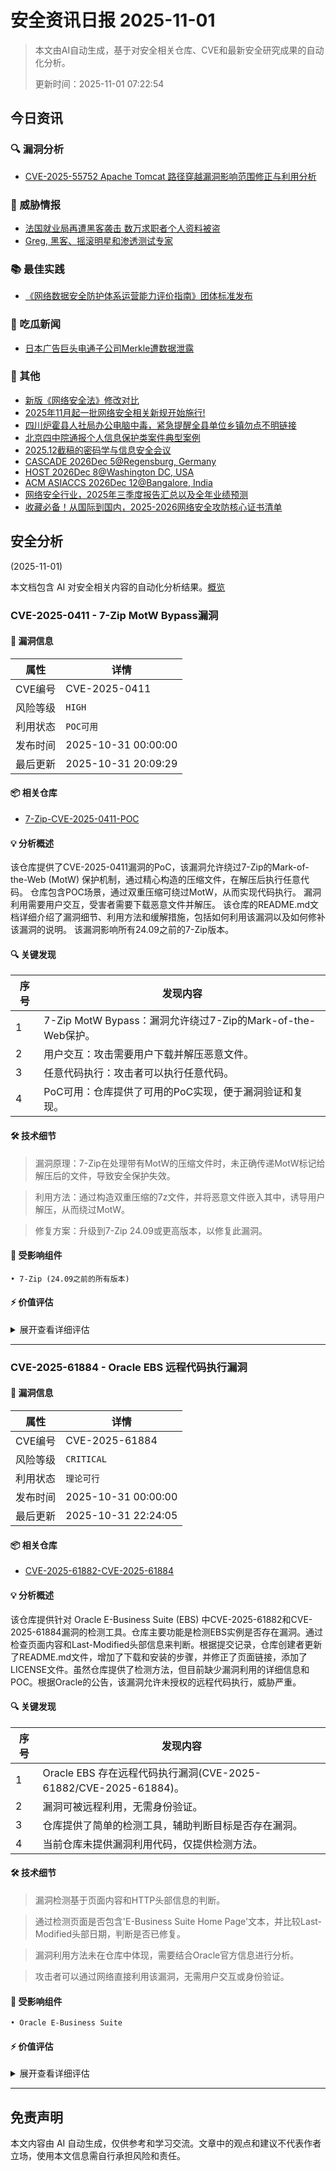 
# 安全资讯日报 2025-11-01

> 本文由AI自动生成，基于对安全相关仓库、CVE和最新安全研究成果的自动化分析。
> 
> 更新时间：2025-11-01 07:22:54

<!-- more -->

## 今日资讯

### 🔍 漏洞分析

* [CVE-2025-55752 Apache Tomcat 路径穿越漏洞影响范围修正与利用分析](https://mp.weixin.qq.com/s?__biz=Mzk0NTU5Mjg0Ng==&mid=2247492522&idx=1&sn=b0d52f967db7df8ec7bddf3a639e63b3)

### 🎯 威胁情报

* [法国就业局再遭黑客袭击 数万求职者个人资料被盗](https://mp.weixin.qq.com/s?__biz=MzkxNTI2NTQxOA==&mid=2247499424&idx=3&sn=9af0d1ed8e656310953d45b69addf747)
* [Greg, 黑客、摇滚明星和渗透测试专家](https://mp.weixin.qq.com/s?__biz=MzAxNzYyNzMyNg==&mid=2664232793&idx=1&sn=3b3710a2acc3900ae28976b9642d6072)

### 📚 最佳实践

* [《网络数据安全防护体系运营能力评价指南》团体标准发布](https://mp.weixin.qq.com/s?__biz=MzkxNTI2NTQxOA==&mid=2247499424&idx=6&sn=240fd326e08d6f506836cfe4222bac4f)

### 🍉 吃瓜新闻

* [日本广告巨头电通子公司Merkle遭数据泄露](https://mp.weixin.qq.com/s?__biz=MzkxNTI2NTQxOA==&mid=2247499424&idx=5&sn=ce36718aa7643a871d6db45cea78eda6)

### 📌 其他

* [新版《网络安全法》修改对比](https://mp.weixin.qq.com/s?__biz=Mzg5OTg5OTI1NQ==&mid=2247492146&idx=1&sn=c4f2dbefbf5d12e080b4cfa1b0165990)
* [2025年11月起一批网络安全相关新规开始施行!](https://mp.weixin.qq.com/s?__biz=MzkxNTI2NTQxOA==&mid=2247499424&idx=1&sn=d8e575a06a43411ae1a9bb8621a7893b)
* [四川炉霍县人社局办公电脑中毒，紧急提醒全县单位乡镇勿点不明链接](https://mp.weixin.qq.com/s?__biz=MzkxNTI2NTQxOA==&mid=2247499424&idx=2&sn=9588cd7deb62bf51d8da2eb75c098d09)
* [北京四中院通报个人信息保护类案件典型案例](https://mp.weixin.qq.com/s?__biz=MzkxNTI2NTQxOA==&mid=2247499424&idx=4&sn=44373281a56250b599736c83bfa16693)
* [2025.12截稿的密码学与信息安全会议](https://mp.weixin.qq.com/s?__biz=MzI2NTUyODMwNA==&mid=2247495130&idx=1&sn=1acccd54ae27ee251714128604682df2)
* [CASCADE 2026Dec 5@Regensburg, Germany](https://mp.weixin.qq.com/s?__biz=MzI2NTUyODMwNA==&mid=2247495130&idx=2&sn=cf1b08932a30c93c7e384635df2db989)
* [HOST 2026Dec 8@Washington DC, USA](https://mp.weixin.qq.com/s?__biz=MzI2NTUyODMwNA==&mid=2247495130&idx=3&sn=073767ad757e887784c4ee102105a945)
* [ACM ASIACCS 2026Dec 12@Bangalore, India](https://mp.weixin.qq.com/s?__biz=MzI2NTUyODMwNA==&mid=2247495130&idx=4&sn=adaea6b545b67b08c347a6ab4b3f4991)
* [网络安全行业，2025年三季度报告汇总以及全年业绩预测](https://mp.weixin.qq.com/s?__biz=MzUzNjkxODE5MA==&mid=2247495536&idx=1&sn=6c5a2c1b6e1fcf7feaa6ddb5b53d3ad5)
* [收藏必备！从国际到国内，2025-2026网络安全攻防核心证书清单](https://mp.weixin.qq.com/s?__biz=MzU4MjUxNjQ1Ng==&mid=2247525555&idx=1&sn=8e3ab979d5a9e2322fb55bff0acf10ad)

## 安全分析
(2025-11-01)

本文档包含 AI 对安全相关内容的自动化分析结果。[概览](https://blog.897010.xyz/c/today)


### CVE-2025-0411 - 7-Zip MotW Bypass漏洞

#### 📌 漏洞信息

| 属性 | 详情 |
|------|------|
| CVE编号 | CVE-2025-0411 |
| 风险等级 | `HIGH` |
| 利用状态 | `POC可用` |
| 发布时间 | 2025-10-31 00:00:00 |
| 最后更新 | 2025-10-31 20:09:29 |

#### 📦 相关仓库

- [7-Zip-CVE-2025-0411-POC](https://github.com/dpextreme/7-Zip-CVE-2025-0411-POC)

#### 💡 分析概述

该仓库提供了CVE-2025-0411漏洞的PoC，该漏洞允许绕过7-Zip的Mark-of-the-Web (MotW) 保护机制，通过精心构造的压缩文件，在解压后执行任意代码。 仓库包含POC场景，通过双重压缩可绕过MotW，从而实现代码执行。 漏洞利用需要用户交互，受害者需要下载恶意文件并解压。 该仓库的README.md文档详细介绍了漏洞细节、利用方法和缓解措施，包括如何利用该漏洞以及如何修补该漏洞的说明。 该漏洞影响所有24.09之前的7-Zip版本。

#### 🔍 关键发现

| 序号 | 发现内容 |
|------|----------|
| 1 | 7-Zip MotW Bypass：漏洞允许绕过7-Zip的Mark-of-the-Web保护。 |
| 2 | 用户交互：攻击需要用户下载并解压恶意文件。 |
| 3 | 任意代码执行：攻击者可以执行任意代码。 |
| 4 | PoC可用：仓库提供了可用的PoC实现，便于漏洞验证和复现。 |

#### 🛠️ 技术细节

> 漏洞原理：7-Zip在处理带有MotW的压缩文件时，未正确传递MotW标记给解压后的文件，导致安全保护失效。

> 利用方法：通过构造双重压缩的7z文件，并将恶意文件嵌入其中，诱导用户解压，从而绕过MotW。

> 修复方案：升级到7-Zip 24.09或更高版本，以修复此漏洞。


#### 🎯 受影响组件

```
• 7-Zip (24.09之前的所有版本)
```

#### ⚡ 价值评估

<details>
<summary>展开查看详细评估</summary>

该漏洞可实现远程代码执行，利用难度较低，PoC代码已公开，且影响广泛的7-Zip版本， 属于高危漏洞，具有较高实战价值。
</details>

---

### CVE-2025-61884 - Oracle EBS 远程代码执行漏洞

#### 📌 漏洞信息

| 属性 | 详情 |
|------|------|
| CVE编号 | CVE-2025-61884 |
| 风险等级 | `CRITICAL` |
| 利用状态 | `理论可行` |
| 发布时间 | 2025-10-31 00:00:00 |
| 最后更新 | 2025-10-31 22:24:05 |

#### 📦 相关仓库

- [CVE-2025-61882-CVE-2025-61884](https://github.com/siddu7575/CVE-2025-61882-CVE-2025-61884)

#### 💡 分析概述

该仓库提供针对 Oracle E-Business Suite (EBS) 中CVE-2025-61882和CVE-2025-61884漏洞的检测工具。仓库主要功能是检测EBS实例是否存在漏洞。通过检查页面内容和Last-Modified头部信息来判断。根据提交记录，仓库创建者更新了README.md文件，增加了下载和安装的步骤，并修正了页面链接，添加了LICENSE文件。虽然仓库提供了检测方法，但目前缺少漏洞利用的详细信息和POC。根据Oracle的公告，该漏洞允许未授权的远程代码执行，威胁严重。

#### 🔍 关键发现

| 序号 | 发现内容 |
|------|----------|
| 1 | Oracle EBS 存在远程代码执行漏洞(CVE-2025-61882/CVE-2025-61884)。 |
| 2 | 漏洞可被远程利用，无需身份验证。 |
| 3 | 仓库提供了简单的检测工具，辅助判断目标是否存在漏洞。 |
| 4 | 当前仓库未提供漏洞利用代码，仅提供检测方法。 |

#### 🛠️ 技术细节

> 漏洞检测基于页面内容和HTTP头部信息的判断。

> 通过检测页面是否包含'E-Business Suite Home Page'文本，并比较Last-Modified头部日期，判断是否已修复。

> 漏洞利用方法未在仓库中体现，需要结合Oracle官方信息进行分析。

> 攻击者可以通过网络直接利用该漏洞，无需用户交互或身份验证。


#### 🎯 受影响组件

```
• Oracle E-Business Suite
```

#### ⚡ 价值评估

<details>
<summary>展开查看详细评估</summary>

该漏洞为Oracle EBS远程代码执行漏洞，影响范围广，且无需身份验证即可利用，一旦被利用，可能导致系统被完全控制，造成严重危害。虽然仓库仅提供了检测工具，但漏洞本身价值极高。
</details>

---


## 免责声明
本文内容由 AI 自动生成，仅供参考和学习交流。文章中的观点和建议不代表作者立场，使用本文信息需自行承担风险和责任。
